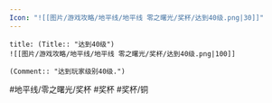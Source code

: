 ```yaml
---
Icon: "![[图片/游戏攻略/地平线/地平线 零之曙光/奖杯/达到40级.png|30]]"
---
```

```ad-common-bronze-trophy
title: (Title:: "达到40级")
![[图片/游戏攻略/地平线/地平线 零之曙光/奖杯/达到40级.png|100]]

(Comment:: "达到玩家级别40级.")
```

#地平线/零之曙光/奖杯 #奖杯 #奖杯/铜

